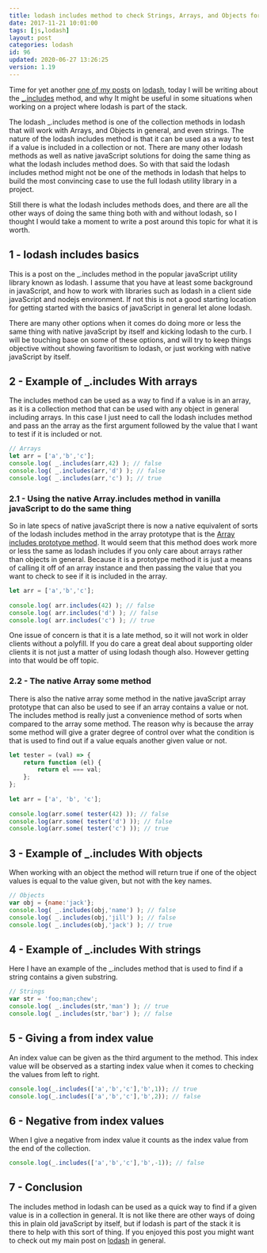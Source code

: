 ```yaml
---
title: lodash includes method to check Strings, Arrays, and Objects for a value
date: 2017-11-21 10:01:00
tags: [js,lodash]
layout: post
categories: lodash
id: 96
updated: 2020-06-27 13:26:25
version: 1.19
---
```


Time for yet another [one of my posts](/categories/lodash/) on [lodash](https://lodash.com/), today I will be writing about the [\_.includes](https://lodash.com/docs/4.17.4#includes) method, and why It might be useful in some situations when working on a project where lodash is part of the stack. 

The lodash \_.includes method is one of the collection methods in lodash that will work with Arrays, and Objects in general, and even strings. The nature of the lodash includes method is that it can be used as a way to test if a value is included in a collection or not. There are many other lodash methods as well as native javaScript solutions for doing the same thing as what the lodash includes method does. So with that said the lodash includes method might not be one of the methods in lodash that helps to build the most convincing case to use the full lodash utility library in a project.

Still there is what the lodash includes methods does, and there are all the other ways of doing the same thing both with and without lodash, so I thought I would take a moment to write a post around this topic for what it is worth.

<!-- more -->

## 1 - lodash includes basics

This is a post on the \_.includes method in the popular javaScript utility library known as lodash. I assume that you have at least some background in javaScript, and how to work with libraries such as lodash in a client side javaScript and nodejs environment. If not this is not a good starting location for getting started with the basics of javaScript in general let alone lodash.

There are many other options when it comes do doing more or less the same thing with native javaScript by itself and kicking lodash to the curb. I will be touching base on some of these options, and will try to keep things objective without showing favoritism to lodash, or just working with native javaScript by itself.

## 2 - Example of \_.includes With arrays

The includes method can be used as a way to find if a value is in an array, as it is a collection method that can be used with any object in general including arrays. In this case I just need to call the lodash includes method and pass an the array as the first argument followed by the value that I want to test if it is included or not.

```js
// Arrays
let arr = ['a','b','c'];
console.log( _.includes(arr,42) ); // false
console.log( _.includes(arr,'d') ); // false
console.log( _.includes(arr,'c') ); // true
```

### 2.1 - Using the native Array.includes method in vanilla javaScript to do the same thing

So in late specs of native javaScript there is now a native equivalent of sorts of the lodash includes method in the array prototype that is the [Array includes prototype method](https://developer.mozilla.org/en-US/docs/Web/JavaScript/Reference/Global_Objects/Array/includes). It would seem that this method does work more or less the same as lodash includes if you only care about arrays rather than objects in general. Because it is a prototype method it is just a means of calling it off of an array instance and then passing the value that you want to check to see if it is included in the array.

```js
let arr = ['a','b','c'];
 
console.log( arr.includes(42) ); // false
console.log( arr.includes('d') ); // false
console.log( arr.includes('c') ); // true
```

One issue of concern is that it is a late method, so it will not work in older clients without a polyfill. If you do care a great deal about supporting older clients it is not just a matter of using lodash though also. However getting into that would be off topic.

### 2.2 - The native Array some method

There is also the native array some method in the native javaScript array prototype that can also be used to see if an array contains a value or not. The includes method is really just a convenience method of sorts when compared to the array some method. The reason why is because the array some method will give a grater degree of control over what the condition is that is used to find out if a value equals another given value or not.

```js
let tester = (val) => {
    return function (el) {
        return el === val;
    };
};
 
let arr = ['a', 'b', 'c'];
 
console.log(arr.some( tester(42) )); // false
console.log(arr.some( tester('d') )); // false
console.log(arr.some( tester('c') )); // true
```

## 3 - Example of \_.includes With objects

When working with an object the method will return true if one of the object values is equal to the value given, but not with the key names.

```js
// Objects
var obj = {name:'jack'};
console.log( _.includes(obj,'name') ); // false
console.log( _.includes(obj,'jill') ); // false
console.log( _.includes(obj,'jack') ); // true
```


## 4 - Example of \_.includes With strings

Here I have an example of the \_.includes method that is used to find if a string contains a given substring.

```js
// Strings
var str = 'foo;man;chew';
console.log( _.includes(str,'man') ); // true
console.log( _.includes(str,'bar') ); // false
```

## 5 - Giving a from index value

An index value can be given as the third argument to the method. This index value will be observed as a starting index value when it comes to checking the values from left to right.

```js
console.log(_.includes(['a','b','c'],'b',1)); // true
console.log(_.includes(['a','b','c'],'b',2)); // false
```

## 6 - Negative from index values

When I give a negative from index value it counts as the index value from the end of the collection.

```js
console.log(_.includes(['a','b','c'],'b',-1)); // false
```

## 7 - Conclusion

The includes method in lodash can be used as a quick way to find if a given value is in a collection in general. It is not like there are other ways of doing this in plain old javaScript by itself, but if lodash is part of the stack it is there to help with this sort of thing. If you enjoyed this post you might want to check out my main post on [lodash](/2019/02/15/lodash/) in general.